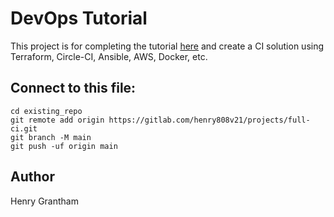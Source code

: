 # DevOps Tutorial

This project is for completing the tutorial [here](https://gitlab.com/theuberlab/tutorials/terraform-circle-ci-aws-tutorial) and create a CI solution using Terraform, Circle-CI, Ansible, AWS, Docker, etc.



## Connect to this file:
```
cd existing_repo
git remote add origin https://gitlab.com/henry808v21/projects/full-ci.git
git branch -M main
git push -uf origin main
```

## Author
Henry Grantham
